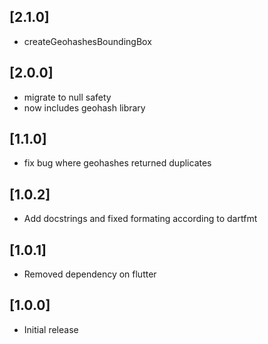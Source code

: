 ## [2.1.0]

* createGeohashesBoundingBox

## [2.0.0]

* migrate to null safety
* now includes geohash library

## [1.1.0]

* fix bug where geohashes returned duplicates

## [1.0.2]

* Add docstrings and fixed formating according to dartfmt

## [1.0.1]

* Removed dependency on flutter

## [1.0.0]

* Initial release
